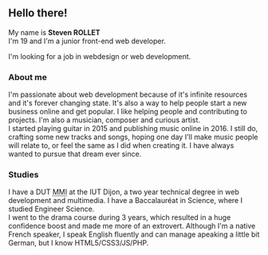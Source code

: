 ## Hello there!

My name is **Steven ROLLET**  
I'm 19 and I'm a junior front-end web developer.

I'm looking for a job in webdesign or web development.

### About me

I'm passionate about web development because of it's infinite resources and it's forever changing state. It's also a way to help people start a new business online and get popular. I like helping people and contributing to projects.
I'm also a musician, composer and curious artist.  
I started playing guitar in 2015 and publishing music online in 2016. I still do, crafting some new tracks and songs, hoping one day I'll make music people will relate to, or feel the same as I did when creating it. I have always wanted to pursue that dream ever since.

### Studies

I have a DUT <abbr title="Design, development and communication">MMI</abbr> at the IUT Dijon, a two year technical degree in web development and multimedia.
I have a Baccalauréat in Science, where I studied Engineer Science.  
I went to the drama course during 3 years, which resulted in a huge confidence boost and made me more of an extrovert.
Although I'm a native French speaker, I speak English fluently and can manage apeaking a little bit German, but I know HTML5/CSS3/JS/PHP.

